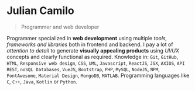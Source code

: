 # Julian Camilo

>Programmer and web developer


Programmer specialized in **web development** using multiple *tools, frameworks and libraries* both in frontend and backend. I pay a lot of *attention to detail* to generate **visually appealing products** using *UI/UX* concepts and clearly functional as required. Knowledge in: `Git`, `GitHub`, `HTML`, `Responsive web design`, `CSS`, `UML`, `Javascript`, `ReactJS`, `JSX`, `AXIOS`, `API REST`, `noSQL Databases`, `VueJS`, `Bootstrap`, `PHP`, `MySQL`, `NodeJS`, `NPM`, `FontAwesome`, `Material Design`, `MongoDB`, `MATLAB`. Programming languages ​​like `C`, `C++`, `Java`, `Kotlin` or `Python`.